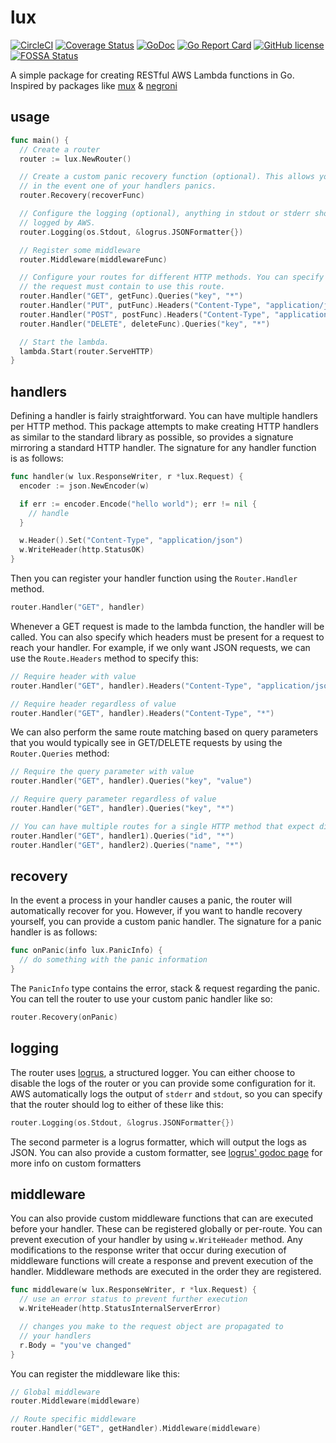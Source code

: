 # lux

[![CircleCI](https://img.shields.io/circleci/project/github/davidsbond/lux.svg)](https://circleci.com/gh/davidsbond/lux)
[![Coverage Status](https://coveralls.io/repos/github/davidsbond/lux/badge.svg?branch=develop)](https://coveralls.io/github/davidsbond/lux?branch=develop)
[![GoDoc](https://godoc.org/github.com/davidsbond/lux?status.svg)](http://godoc.org/github.com/davidsbond/lux)
[![Go Report Card](https://goreportcard.com/badge/github.com/davidsbond/lux)](https://goreportcard.com/report/github.com/davidsbond/lux)
[![GitHub license](https://img.shields.io/badge/license-MIT-blue.svg)](https://raw.githubusercontent.com/davidsbond/lux/release/LICENSE)
[![FOSSA Status](https://app.fossa.io/api/projects/git%2Bgithub.com%2Fdavidsbond%2Flux.svg?type=shield)](https://app.fossa.io/projects/git%2Bgithub.com%2Fdavidsbond%2Flux?ref=badge_shield)

A simple package for creating RESTful AWS Lambda functions in Go. Inspired by packages like [mux](https://github.com/gorilla/mux) & [negroni](https://github.com/urfave/negroni)

## usage

```go
func main() {
  // Create a router
  router := lux.NewRouter()

  // Create a custom panic recovery function (optional). This allows you to do things
  // in the event one of your handlers panics.
  router.Recovery(recoverFunc)

  // Configure the logging (optional), anything in stdout or stderr should be
  // logged by AWS.
  router.Logging(os.Stdout, &logrus.JSONFormatter{})

  // Register some middleware
  router.Middleware(middlewareFunc)

  // Configure your routes for different HTTP methods. You can specify headers/params that
  // the request must contain to use this route.
  router.Handler("GET", getFunc).Queries("key", "*")
  router.Handler("PUT", putFunc).Headers("Content-Type", "application/json")
  router.Handler("POST", postFunc).Headers("Content-Type", "application/json")
  router.Handler("DELETE", deleteFunc).Queries("key", "*")

  // Start the lambda.
  lambda.Start(router.ServeHTTP)
}
```

## handlers

Defining a handler is fairly straightforward. You can have multiple handlers per HTTP method. This package attempts to make creating HTTP handlers as similar to the standard library as possible, so provides a signature mirroring a standard HTTP handler. The signature for any handler function is as follows:

```go
func handler(w lux.ResponseWriter, r *lux.Request) {
  encoder := json.NewEncoder(w)

  if err := encoder.Encode("hello world"); err != nil {
    // handle
  }

  w.Header().Set("Content-Type", "application/json")
  w.WriteHeader(http.StatusOK)
}
```

Then you can register your handler function using the `Router.Handler` method.

```go
router.Handler("GET", handler)
```

Whenever a GET request is made to the lambda function, the handler will be called. You can also specify which headers must be present for a request to reach your handler. For example, if we only want JSON requests, we can use the `Route.Headers` method to specify this:

```go
// Require header with value
router.Handler("GET", handler).Headers("Content-Type", "application/json")

// Require header regardless of value
router.Handler("GET", handler).Headers("Content-Type", "*")
```

We can also perform the same route matching based on query parameters that you would typically see in GET/DELETE requests by using the `Router.Queries` method:

```go
// Require the query parameter with value
router.Handler("GET", handler).Queries("key", "value")

// Require query parameter regardless of value
router.Handler("GET", handler).Queries("key", "*")

// You can have multiple routes for a single HTTP method that expect different query parameters
router.Handler("GET", handler1).Queries("id", "*")
router.Handler("GET", handler2).Queries("name", "*")
```

## recovery

In the event a process in your handler causes a panic, the router will automatically recover for you. However, if you want to handle recovery yourself, you can provide a custom panic handler. The signature for a panic handler is as follows:

```go
func onPanic(info lux.PanicInfo) {
  // do something with the panic information
}
```

The `PanicInfo` type contains the error, stack & request regarding the panic. You can tell the router to use your custom panic handler like so:

```go
router.Recovery(onPanic)
```

## logging

The router uses [logrus](https://github.com/sirupsen/logrus), a structured logger. You can either choose to disable the logs of the router or you can provide some configuration for it. AWS automatically logs the output of `stderr` and `stdout`, so you can specify that the router should log to either of these like this:

```go
router.Logging(os.Stdout, &logrus.JSONFormatter{})
```

The second parmeter is a logrus formatter, which will output the logs as JSON. You can also provide a custom formatter, see [logrus' godoc page](https://godoc.org/github.com/sirupsen/logrus#Formatter) for more info on custom formatters

## middleware

You can also provide custom middleware functions that can are executed before your handler. These can be registered globally or per-route. You can prevent execution of your handler by using `w.WriteHeader` method. Any modifications to the response writer that occur during execution of middleware functions will create a response and prevent execution of the handler. Middleware methods are executed in the order they are registered.

```go
func middleware(w lux.ResponseWriter, r *lux.Request) {
  // use an error status to prevent further execution
  w.WriteHeader(http.StatusInternalServerError)

  // changes you make to the request object are propagated to
  // your handlers
  r.Body = "you've changed"
}
```

You can register the middleware like this:

```go
// Global middleware
router.Middleware(middleware)

// Route specific middleware
router.Handler("GET", getHandler).Middleware(middleware)
```

